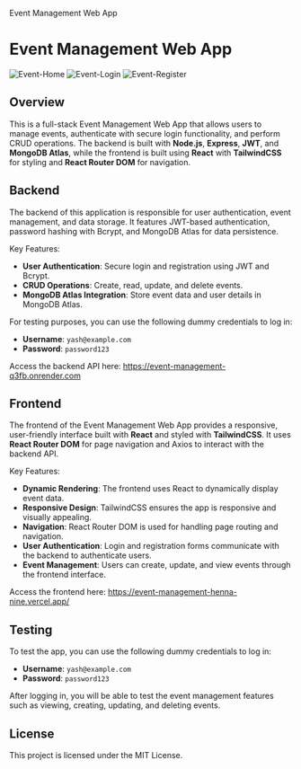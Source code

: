   Event Management Web App 

Event Management Web App
========================
![Event-Home](https://github.com/user-attachments/assets/76c39215-4622-4ccf-8f90-cb5cea7943fd)
![Event-Login](https://github.com/user-attachments/assets/0b5fa0fe-2544-416b-866a-9f5e2f188ac3)
![Event-Register](https://github.com/user-attachments/assets/fef807ab-adf0-4636-8756-2163f4fb45a3)


Overview
--------

This is a full-stack Event Management Web App that allows users to manage events, authenticate with secure login functionality, and perform CRUD operations. The backend is built with **Node.js**, **Express**, **JWT**, and **MongoDB Atlas**, while the frontend is built using **React** with **TailwindCSS** for styling and **React Router DOM** for navigation.

Backend
-------

The backend of this application is responsible for user authentication, event management, and data storage. It features JWT-based authentication, password hashing with Bcrypt, and MongoDB Atlas for data persistence.

Key Features:

*   **User Authentication**: Secure login and registration using JWT and Bcrypt.
*   **CRUD Operations**: Create, read, update, and delete events.
*   **MongoDB Atlas Integration**: Store event data and user details in MongoDB Atlas.

For testing purposes, you can use the following dummy credentials to log in:

*   **Username**: `yash@example.com`
*   **Password**: `password123`

Access the backend API here: https://event-management-q3fb.onrender.com

Frontend
--------

The frontend of the Event Management Web App provides a responsive, user-friendly interface built with **React** and styled with **TailwindCSS**. It uses **React Router DOM** for page navigation and Axios to interact with the backend API.

Key Features:

*   **Dynamic Rendering**: The frontend uses React to dynamically display event data.
*   **Responsive Design**: TailwindCSS ensures the app is responsive and visually appealing.
*   **Navigation**: React Router DOM is used for handling page routing and navigation.
*   **User Authentication**: Login and registration forms communicate with the backend to authenticate users.
*   **Event Management**: Users can create, update, and view events through the frontend interface.

Access the frontend here: https://event-management-henna-nine.vercel.app/

Testing
-------

To test the app, you can use the following dummy credentials to log in:

*   **Username**: `yash@example.com`
*   **Password**: `password123`

After logging in, you will be able to test the event management features such as viewing, creating, updating, and deleting events.

License
-------

This project is licensed under the MIT License.
